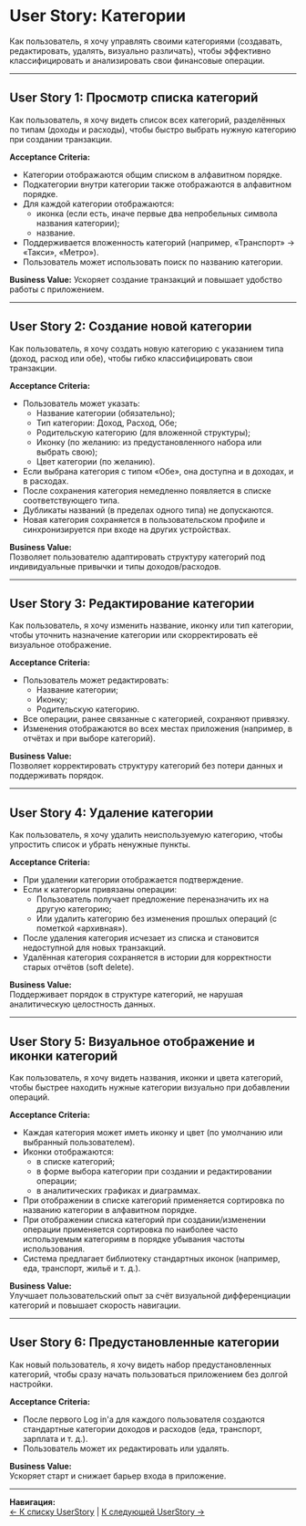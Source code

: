 # User Story: Категории

Как пользователь, я хочу управлять своими категориями (создавать, редактировать, удалять, визуально различать), чтобы эффективно классифицировать и анализировать свои финансовые операции.

---

## User Story 1: Просмотр списка категорий

Как пользователь, я хочу видеть список всех категорий, разделённых по типам (доходы и расходы), чтобы быстро выбрать нужную категорию при создании транзакции.

**Acceptance Criteria:**

- Категории отображаются общим списком в алфавитном порядке.
- Подкатегории внутри категории также отображаются в алфавитном порядке.
- Для каждой категории отображаются:
  - иконка (если есть, иначе первые два непробельных символа названия категории);
  - название.
- Поддерживается вложенность категорий (например, «Транспорт» → «Такси», «Метро»).
- Пользователь может использовать поиск по названию категории.

**Business Value:**
Ускоряет создание транзакций и повышает удобство работы с приложением.

---

## User Story 2: Создание новой категории

Как пользователь, я хочу создать новую категорию с указанием типа (доход, расход или обе), чтобы гибко классифицировать свои транзакции.

**Acceptance Criteria:**

- Пользователь может указать:
  - Название категории (обязательно);
  - Тип категории: Доход, Расход, Обе;
  - Родительскую категорию (для вложенной структуры);
  - Иконку (по желанию: из предустановленного набора или выбрать свою);
  - Цвет категории (по желанию).
- Если выбрана категория с типом «Обе», она доступна и в доходах, и в расходах.
- После сохранения категория немедленно появляется в списке соответствующего типа.
- Дубликаты названий (в пределах одного типа) не допускаются.
- Новая категория сохраняется в пользовательском профиле и синхронизируется при входе на других устройствах.

**Business Value:**  
Позволяет пользователю адаптировать структуру категорий под индивидуальные привычки и типы доходов/расходов.

---

## User Story 3: Редактирование категории

Как пользователь, я хочу изменить название, иконку или тип категории, чтобы уточнить назначение категории или скорректировать её визуальное отображение.

**Acceptance Criteria:**

- Пользователь может редактировать:
  - Название категории;
  - Иконку;
  - Родительскую категорию.
- Все операции, ранее связанные с категорией, сохраняют привязку.
- Изменения отображаются во всех местах приложения (например, в отчётах и при выборе категорий).

**Business Value:**  
Позволяет корректировать структуру категорий без потери данных и поддерживать порядок.

---

## User Story 4: Удаление категории

Как пользователь, я хочу удалить неиспользуемую категорию, чтобы упростить список и убрать ненужные пункты.

**Acceptance Criteria:**

- При удалении категории отображается подтверждение.
- Если к категории привязаны операции:
  - Пользователь получает предложение переназначить их на другую категорию;
  - Или удалить категорию без изменения прошлых операций (с пометкой «архивная»).
- После удаления категория исчезает из списка и становится недоступной для новых транзакций.
- Удалённая категория сохраняется в истории для корректности старых отчётов (soft delete).

**Business Value:**  
Поддерживает порядок в структуре категорий, не нарушая аналитическую целостность данных.

---

## User Story 5: Визуальное отображение и иконки категорий

Как пользователь, я хочу видеть названия, иконки и цвета категорий, чтобы быстрее находить нужные категории визуально при добавлении операций.

**Acceptance Criteria:**

- Каждая категория может иметь иконку и цвет (по умолчанию или выбранный пользователем).
- Иконки отображаются:
  - в списке категорий;
  - в форме выбора категории при создании и редактировании операции;
  - в аналитических графиках и диаграммах.
- При отображении в списке категорий применяется сортировка по названию категории в алфавитном порядке.
- При отображении списка категорий при создании/изменении операции применяется сортировка по наиболее часто используемым категориям в порядке убывания частоты использования.  
- Система предлагает библиотеку стандартных иконок (например, еда, транспорт, жильё и т. д.).

**Business Value:**  
Улучшает пользовательский опыт за счёт визуальной дифференциации категорий и повышает скорость навигации.

---

## User Story 6: Предустановленные категории

Как новый пользователь, я хочу видеть набор предустановленных категорий, чтобы сразу начать пользоваться приложением без долгой настройки.

**Acceptance Criteria:**

- После первого Log in'а для каждого пользователя создаются стандартные категории доходов и расходов (еда, транспорт, зарплата и т. д.).
- Пользователь может их редактировать или удалять.

**Business Value:**  
Ускоряет старт и снижает барьер входа в приложение.

---

**Навигация:**  
[← К списку UserStory](../UserStory.md) | [К следующей UserStory →](./UserStory.Transactions.md)